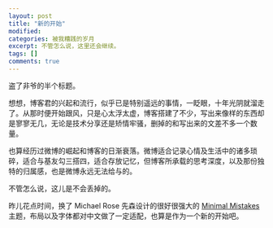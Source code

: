 ```yaml
---
layout: post
title: "新的开始"
modified:
categories: 被我糟践的岁月
excerpt: 不管怎么说，这里还会继续。
tags: []
comments: true
---
```


盗了非爷的半个标题。

想想，博客君的兴起和流行，似乎已是特别遥远的事情，一眨眼，十年光阴就溜走了。从那时便开始跟风，只是心太浮太虚，博客搭建了不少，写出来像样的东西却是寥寥无几，无论是技术分享还是矫情牢骚，删掉的和写出来的文差不多一个数量。

也算经历过微博的崛起和博客的日渐衰落。微博适合记录心情及生活中的诸多琐碎，适合与基友勾三搭四，适合存放记忆，但博客所承载的思考深度，以及那份独特的归属感，也是微博永远无法给与的。

不管怎么说，这儿是不会丢掉的。

昨儿花点时间，换了 Michael Rose 先森设计的很好很强大的 [Minimal Mistakes](http://mademistakes.com/articles/minimal-mistakes-jekyll-theme/) 主题，布局以及字体都对中文做了一定适配，也算是作为一个新的开始吧。
